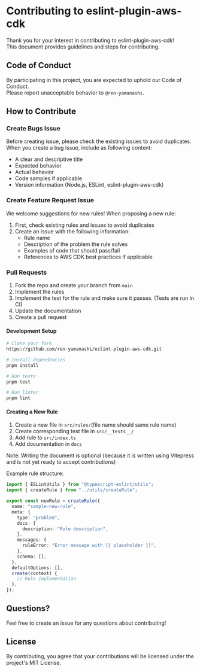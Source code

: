 # Contributing to eslint-plugin-aws-cdk

Thank you for your interest in contributing to eslint-plugin-aws-cdk!  
This document provides guidelines and steps for contributing.

## Code of Conduct

By participating in this project, you are expected to uphold our Code of Conduct.  
Please report unacceptable behavior to `@ren-yamanashi`.

## How to Contribute

### Create Bugs Issue

Before creating issue, please check the existing issues to avoid duplicates.  
When you create a bug issue, include as following content:

- A clear and descriptive title
- Expected behavior
- Actual behavior
- Code samples if applicable
- Version information (Node.js, ESLint, eslint-plugin-aws-cdk)

### Create Feature Request Issue

We welcome suggestions for new rules!
When proposing a new rule:

1. First, check existing rules and issues to avoid duplicates
2. Create an issue with the following information:
   - Rule name
   - Description of the problem the rule solves
   - Examples of code that should pass/fail
   - References to AWS CDK best practices if applicable

### Pull Requests

1. Fork the repo and create your branch from `main`
2. Implement the rules
3. Implement the test for the rule and make sure it passes. (Tests are run in CI)
4. Update the documentation
5. Create a pull request

#### Development Setup

```bash
# Clone your fork
https://github.com/ren-yamanashi/eslint-plugin-aws-cdk.git

# Install dependencies
pnpm install

# Run tests
pnpm test

# Run linter
pnpm lint
```

#### Creating a New Rule

1. Create a new file in `src/rules/`(file name should same rule name)
2. Create corresponding test file in `src/__tests__/`
3. Add rule to `src/index.ts`
4. Add documentation in `docs`

Note: Writing the document is optional (because it is written using Vitepress and is not yet ready to accept contributions)

Example rule structure:

```typescript
import { ESLintUtils } from "@typescript-eslint/utils";
import { createRule } from "../utils/createRule";

export const newRule = createRule({
  name: "sample-new-rule",
  meta: {
    type: "problem",
    docs: {
      description: "Rule description",
    },
    messages: {
      ruleError: "Error message with {{ placeholder }}",
    },
    schema: [],
  },
  defaultOptions: [],
  create(context) {
    // Rule implementation
  },
});
```

## Questions?

Feel free to create an issue for any questions about contributing!

## License

By contributing, you agree that your contributions will be licensed under the project's MIT License.

